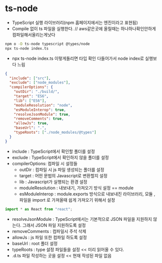 # ts-node

- TypeScript 실행 라이브러리(npm 홈페이지에서는 엔진이라고 표현됨)
- Compile 없이 ts 파일을 실행한다.
  // aws같은곳에 올릴때는 하나하나확인안하게 컴파일해서올리는게낫다

```sh
npm o -D ts-node typescript @types/node
npx ts-node index.ts
```

- npx ts-node index.ts 이렇게돌리면 타입 확인 다들어가서 node index로 실행보다 느림

```json
{
  "include": ["src"],
  "exclude": ["node_modules"],
  "compilerOptions": {
    "outDir": "./build/",
    "target": "ES6",
    "lib": ["ES6"],
    "moduleResolution": "node",
    "esModuleInterop": true,
    "resolveJsonModule": true,
    "removeComments": true,
    "allowJs": true,
    "baseUrl": ".",
    "typeRoots": ["./node_modules/@types"]
  }
}
```

- include : TypeScript에서 확인할 폴더를 설정
- exclude : TypeScript에서 확인하지 않을 폴더를 설정
- compilerOptions: 컴파일 시 설정들
  - outDir : 컴파일 시 js 파일 생성되는 폴더를 설정
  - target : 어떤 문법의 Javascript로 변환할지 설정
  - lib : Javascript가 실행되는 환경 설정
  - moduleResolution : 내보내기, 가져오기 방식 설정 == module
  - esModuleInterop : module.exports 방식으로 내보내진 라이브러리, 모듈 , 파일을 import 로 가져올때 쉽게 가져오기 위해서 설정

```js
import * as React from "react";
```

- resolveJsonModule : TypeScript에서는 기본적으로 JSON 파일을 지원하지 않는다. 그래서 JSON 파일 지원하도록 설정
- removeComments : 컴파일시 주석 삭제
- allowJs : js 파일 또한 컴파일 하도록 설정
- baseUrl : root 폴더 설정
- typeRoots : type 설정 파일들을 설정 << 미리 읽어올 수 있다.
- .d.ts 파일 작성하는 곳을 설정 << 현재 작성된 파일 없음
